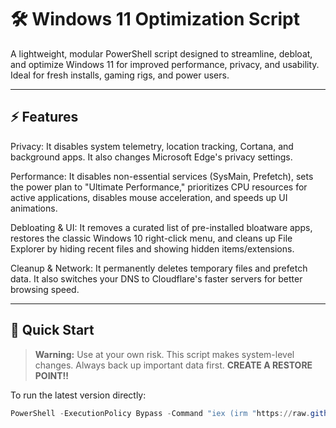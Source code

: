 # 🛠️ Windows 11 Optimization Script

A lightweight, modular PowerShell script designed to streamline, debloat, and optimize Windows 11 for improved performance, privacy, and usability. Ideal for fresh installs, gaming rigs, and power users.

---

## ⚡ Features

Privacy: It disables system telemetry, location tracking, Cortana, and background apps. It also changes Microsoft Edge's privacy settings.

Performance: It disables non-essential services (SysMain, Prefetch), sets the power plan to "Ultimate Performance," prioritizes CPU resources for active applications, disables mouse acceleration, and speeds up UI animations.

Debloating & UI: It removes a curated list of pre-installed bloatware apps, restores the classic Windows 10 right-click menu, and cleans up File Explorer by hiding recent files and showing hidden items/extensions.

Cleanup & Network: It permanently deletes temporary files and prefetch data. It also switches your DNS to Cloudflare's faster servers for better browsing speed.

---

## 🚀 Quick Start

> **Warning:** Use at your own risk. This script makes system-level changes. Always back up important data first. **CREATE A RESTORE POINT!!**

To run the latest version directly:
```powershell
PowerShell -ExecutionPolicy Bypass -Command "iex (irm "https://raw.githubusercontent.com/esicera/Windows11OptimizationScript/main/main.ps1")"
